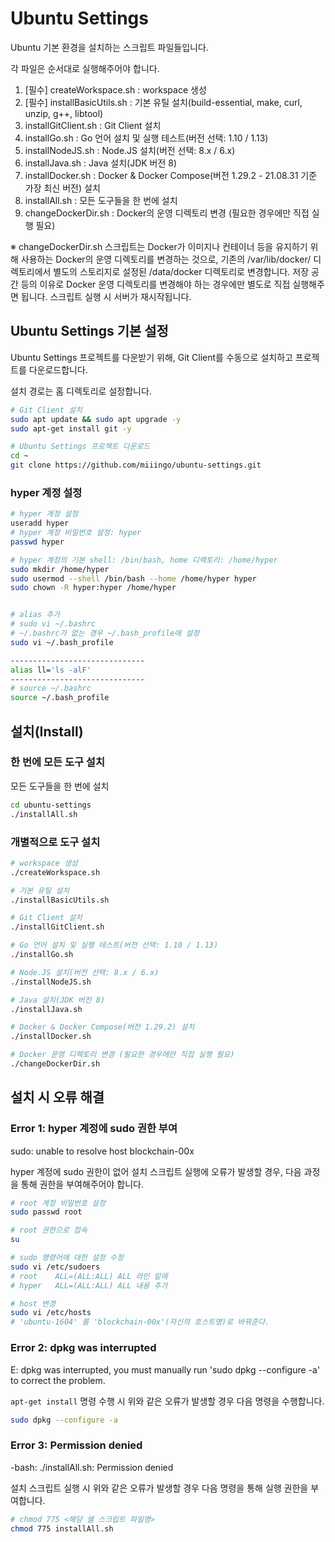 # Ubuntu Settings

Ubuntu 기본 환경을 설치하는 스크립트 파일들입니다.

각 파일은 순서대로 실행해주어야 합니다.

1. [필수] createWorkspace.sh : workspace 생성
2. [필수] installBasicUtils.sh : 기본 유틸 설치(build-essential, make, curl, unzip, g++, libtool)
3. installGitClient.sh : Git Client 설치
4. installGo.sh : Go 언어 설치 및 실행 테스트(버전 선택: 1.10 / 1.13)
5. installNodeJS.sh : Node.JS 설치(버전 선택: 8.x / 6.x)
6. installJava.sh : Java 설치(JDK 버전 8)
7. installDocker.sh : Docker & Docker Compose(버전 1.29.2 - 21.08.31 기준 가장 최신 버전) 설치
8. installAll.sh : 모든 도구들을 한 번에 설치
9. changeDockerDir.sh : Docker의 운영 디렉토리 변경 (필요한 경우에만 직접 실행 필요)

※ changeDockerDir.sh 스크립트는 Docker가 이미지나 컨테이너 등을 유지하기 위해 사용하는 Docker의 운영 디렉토리를 변경하는 것으로, 기존의 /var/lib/docker/ 디렉토리에서 별도의 스토리지로 설정된 /data/docker 디렉토리로 변경합니다. 저장 공간 등의 이유로 Docker 운영 디렉토리를 변경해야 하는 경우에만 별도로 직접 실행해주면 됩니다. 스크립트 실행 시 서버가 재시작됩니다.


## Ubuntu Settings 기본 설정

Ubuntu Settings 프로젝트를 다운받기 위해, Git Client를 수동으로 설치하고 프로젝트를 다운로드합니다.

설치 경로는 홈 디렉토리로 설정합니다.

```sh
# Git Client 설치
sudo apt update && sudo apt upgrade -y
sudo apt-get install git -y

# Ubuntu Settings 프로젝트 다운로드
cd ~
git clone https://github.com/miiingo/ubuntu-settings.git
```

### hyper 계정 설정

```sh
# hyper 계정 설정
useradd hyper
# hyper 계정 비밀번호 설정: hyper
passwd hyper

# hyper 계정의 기본 shell: /bin/bash, home 디렉토리: /home/hyper
sudo mkdir /home/hyper
sudo usermod --shell /bin/bash --home /home/hyper hyper
sudo chown -R hyper:hyper /home/hyper


# alias 추가
# sudo vi ~/.bashrc
# ~/.bashrc가 없는 경우 ~/.bash_profile에 설정
sudo vi ~/.bash_profile

------------------------------
alias ll='ls -alF'
------------------------------
# source ~/.bashrc
source ~/.bash_profile

```


## 설치(Install)


### 한 번에 모든 도구 설치

모든 도구들을 한 번에 설치
```sh
cd ubuntu-settings
./installAll.sh

```

### 개별적으로 도구 설치

```sh
# workspace 생성
./createWorkspace.sh

# 기본 유틸 설치
./installBasicUtils.sh

# Git Client 설치
./installGitClient.sh

# Go 언어 설치 및 실행 테스트(버전 선택: 1.10 / 1.13)
./installGo.sh

# Node.JS 설치(버전 선택: 8.x / 6.x)
./installNodeJS.sh

# Java 설치(JDK 버전 8)
./installJava.sh

# Docker & Docker Compose(버전 1.29.2) 설치
./installDocker.sh

# Docker 운영 디렉토리 변경 (필요한 경우에만 직접 실행 필요)
./changeDockerDir.sh

```


## 설치 시 오류 해결


### Error 1: hyper 계정에 sudo 권한 부여

sudo: unable to resolve host blockchain-00x

hyper 계정에 sudo 권한이 없어 설치 스크립트 실행에 오류가 발생할 경우, 다음 과정을 통해 권한을 부여해주어야 합니다.

```sh
# root 계정 비밀번호 설정
sudo passwd root

# root 권한으로 접속
su

# sudo 명령어에 대한 설정 수정
sudo vi /etc/sudoers
# root    ALL=(ALL:ALL) ALL 라인 밑에
# hyper   ALL=(ALL:ALL) ALL 내용 추가

# host 변경
sudo vi /etc/hosts
# 'ubuntu-1604' 를 'blockchain-00x'(자신의 호스트명)로 바꿔준다.

```


### Error 2: dpkg was interrupted 

E: dpkg was interrupted, you must manually run 'sudo dpkg --configure -a' to correct the problem.

`apt-get install` 명령 수행 시 위와 같은 오류가 발생할 경우 다음 명령을 수행합니다.

```sh
sudo dpkg --configure -a

```


### Error 3: Permission denied

-bash: ./installAll.sh: Permission denied

설치 스크립트 실행 시 위와 같은 오류가 발생할 경우 다음 명령을 통해 실행 권한을 부여합니다.

```sh
# chmod 775 <해당 쉘 스크립트 파일명>
chmod 775 installAll.sh

```
